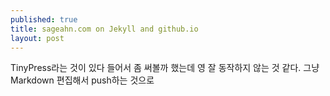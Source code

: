 ```yaml
---
published: true
title: sageahn.com on Jekyll and github.io
layout: post
---
```

TinyPress라는 것이 있다 들어서 좀 써볼까 했는데 영 잘 동작하지 않는 것 같다. 그냥 Markdown 편집해서 push하는 것으로
